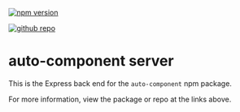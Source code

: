[![npm version](https://badge.fury.io/js/auto-component.svg)](https://www.npmjs.com/package/auto-component)

[![github repo](https://img.shields.io/badge/Repo%20-%20GitHub?style=flat&logo=github&link=https%3A%2F%2Fgithub.com%2FTimHuitt%2Fclient-auto-component)](https://github.com/TimHuitt/client-auto-component)

# auto-component server

This is the Express back end for the `auto-component` npm package.

For more information, view the package or repo at the links above.